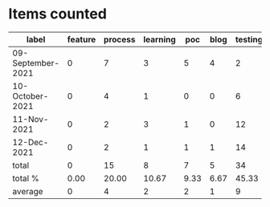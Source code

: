# Items counted
label | feature | process | learning | poc | blog | testing | devops
---|---|---|---|---|---|---|---
09-September-2021 | 0 | 7 | 3 | 5 | 4 | 2 | 1
10-October-2021 | 0 | 4 | 1 | 0 | 0 | 6 | 3
11-Nov-2021 | 0 | 2 | 3 | 1 | 0 | 12 | 1
12-Dec-2021 | 0 | 2 | 1 | 1 | 1 | 14 | 1
total | 0 | 15 | 8 | 7 | 5 | 34 | 6
total % | 0.00 | 20.00 | 10.67 | 9.33 | 6.67 | 45.33 | 8.00
average | 0 | 4 | 2 | 2 | 1 | 9 | 2
